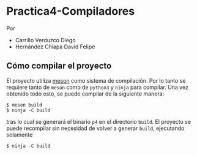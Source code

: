 # Practica4-Compiladores

Por 

* Carrillo Verduzco Diego
* Hernández Chiapa David Felipe

## Cómo compilar el proyecto

El proyecto utiliza [meson](http://mesonbuild.com/) como sistema
de compilación. Por lo tanto se requiere tanto de `meson` como
de `python3` y `ninja` para compilar. Una vez obtenido todo esto,
se puede compilar de la siguiente manera:

    $ meson build
    $ ninja -C build

tras lo cual se generará el binario `p4` en el directorio `build`.
El proyecto se puede recompilar sin necesidad de volver a 
generar `build`, ejecutando solamente

    $ ninja -C build

